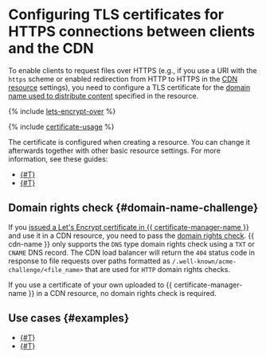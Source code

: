 # Configuring TLS certificates for HTTPS connections between clients and the CDN

To enable clients to request files over HTTPS (e.g., if you use a URI with the `https` scheme or enabled redirection from HTTP to HTTPS in the [CDN resource](resource.md) settings), you need to configure a TLS certificate for the [domain name used to distribute content](resource.md#hostnames) specified in the resource.

{% include [lets-encrypt-over](../../_includes/cdn/lets-encrypt-over.md) %}

{% include [certificate-usage](../../_includes/cdn/certificate-usage.md) %}

The certificate is configured when creating a resource. You can change it afterwards together with other basic resource settings. For more information, see these guides:

* [{#T}](../operations/resources/create-resource.md)
* [{#T}](../operations/resources/configure-basics.md)


## Domain rights check {#domain-name-challenge}

If you [issued a Let's Encrypt certificate in {{ certificate-manager-name }}](../../certificate-manager/concepts/managed-certificate.md) and use it in a CDN resource, you need to pass the [domain rights check](../../certificate-manager/concepts/challenges.md). {{ cdn-name }} only supports the `DNS` type domain rights check using a `TXT` or `CNAME` DNS record. The CDN load balancer will return the `404` status code in response to file requests over paths formatted as `/.well-known/acme-challenge/<file_name>` that are used for `HTTP` domain rights checks.

If you use a certificate of your own uploaded to {{ certificate-manager-name }} in a CDN resource, no domain rights check is required.


## Use cases {#examples}

* [{#T}](../tutorials/migrate-to-yc-cdn.md)
* [{#T}](../tutorials/protected-access-to-content/index.md)
